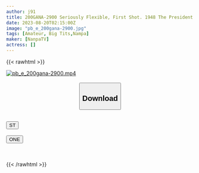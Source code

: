 ```yaml
---
author: j91
title: 200GANA-2900 Seriously Flexible, First Shot. 1948 The President’s Daughter Found In Minatomirai! Contrary To The Neat And Serious Atmosphere, The Guard Is Loose…! Accepting A Man Smoothly And Serving With A Polite Blowjob ♪ It Was A Naughty Lady Who Would Move Her Waist And Be Immersed In Pleasure If She Inserted It Www (Umi Oikawa)
date: 2023-08-20T02:15:00Z
image: "pb_e_200gana-2900.jpg"
tags: [Amateur, Big Tits,Nampa]
maker: [NanpaTV]
actress: []
---
```



{{< rawhtml >}}

<div class="video" data-videoid="0dM39gbKMbtb8w0">
    <a href="javascript:;">
        <img src="https://my.j91.asia/posts/pb_e_200gana-2900/pb_e_200gana-2900.jpg" width="WIDTH" height="HEIGHT" alt="pb_e_200gana-2900.mp4" loading="lazy">
    </a>
</div>

<script type="text/javascript" src="https://j91.asia/asset/on-demand-st.js"></script>

<br>
  <link rel="stylesheet" href="https://j91.asia/asset/bs5.css">
  
  <center>
  <button class="btn btn-primary" type="button" data-bs-toggle="collapse" data-bs-target=".multi-collapse" aria-expanded="false" aria-controls="multiCollapseExample1 multiCollapseExample2"><h2>Download</h2></button></center>
</p>
<div class="row">
  <div class="col">
    <div class="collapse multi-collapse" id="multiCollapseExample1">
      <div class="card card-body">
	      	      <br>
<div class="buttons">  
<a href="https://streamtape.to/v/0dM39gbKMbtb8w0"><button class="btn-hover color-3"><i class="fa fa-download"></i> ST</button></a></div>
    </div>
  </div>
</div>
  <div class="col">
    <div class="collapse multi-collapse" id="multiCollapseExample2">
      <div class="card card-body">
	      <br>
<div class="buttons">
    <a href="https://oneupload.to/kmeynpkkec3s"><button class="btn-hover color-9"><i class="fa fa-download"></i> ONE</button></a></div>
<br><br>
      </div>
    </div>
  </div>
</div>

{{< /rawhtml >}}